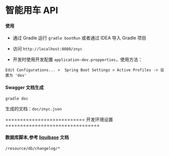 # 智能用车 API

#### 使用

* 通过 Gradle 运行
`gradle bootRun` 或者通过 IDEA 导入 Gradle 项目

* 访问 `http://localhost:8080/znyc`

* 开发时使用开发配置 `application-dev.propperties`，使用方法：
```
Edit Configurations... >  Spring Boot Settings > Active Profiles -> 设置为 'dev' 
```

#### Swagger 文档生成
```
gradle doc
```
生成的文档：`doc/znyc.json`

=========================== 开发环境设置 ================================

#### 数据库脚本,参考 [liquibase](http://www.liquibase.org/bestpractices.html) 文档
`/resource/db/changelog/*`
